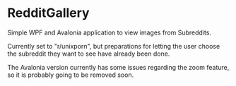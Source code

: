 # RedditGallery

Simple WPF and Avalonia application to view images from Subreddits.

Currently set to "r/unixporn", but preparations for letting the user choose the subreddit they want to see have already been done.

The Avalonia version currently has some issues regarding the zoom feature, so it is probably going to be removed soon.
